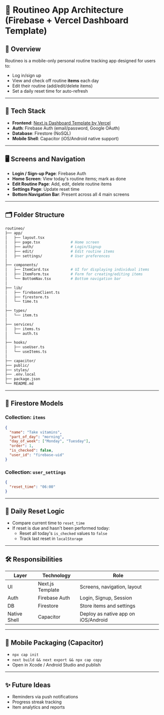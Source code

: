 # 🧠 Routineo App Architecture (Firebase + Vercel Dashboard Template)

## 📱 Overview

Routineo is a mobile-only personal routine tracking app designed for users to:
- Log in/sign up
- View and check off routine **items** each day
- Edit their routine (add/edit/delete items)
- Set a daily reset time for auto-refresh

---

## 🧰 Tech Stack

- **Frontend**: [Next.js Dashboard Template by Vercel](https://vercel.com/templates/next.js/dashboard)
- **Auth**: Firebase Auth (email/password, Google OAuth)
- **Database**: Firestore (NoSQL)
- **Mobile Shell**: Capacitor (iOS/Android native support)

---

## 🖥️ Screens and Navigation

- **Login / Sign-up Page**: Firebase Auth
- **Home Screen**: View today's routine items; mark as done
- **Edit Routine Page**: Add, edit, delete routine items
- **Settings Page**: Update reset time
- **Bottom Navigation Bar**: Present across all 4 main screens

---

## 🗂️ Folder Structure

```bash
routineo/
├── app/
│   ├── layout.tsx
│   ├── page.tsx              # Home screen
│   ├── auth/                 # Login/Signup
│   ├── edit/                 # Edit routine items
│   ├── settings/             # User preferences
│
├── components/
│   ├── ItemCard.tsx          # UI for displaying individual items
│   ├── ItemForm.tsx          # Form for creating/editing items
│   └── BottomNav.tsx         # Bottom navigation bar
│
├── lib/
│   ├── firebaseClient.ts
│   ├── firestore.ts
│   └── time.ts
│
├── types/
│   └── item.ts
│
├── services/
│   ├── items.ts
│   └── auth.ts
│
├── hooks/
│   ├── useUser.ts
│   └── useItems.ts
│
├── capacitor/
├── public/
├── styles/
├── .env.local
├── package.json
└── README.md
```

---

## 🧠 Firestore Models

### Collection: `items`
```json
{
  "name": "Take vitamins",
  "part_of_day": "morning",
  "day_of_week": ["Monday", "Tuesday"],
  "order": 1,
  "is_checked": false,
  "user_id": "firebase-uid"
}
```

### Collection: `user_settings`
```json
{
  "reset_time": "06:00"
}
```

---

## 🔄 Daily Reset Logic

- Compare current time to `reset_time`
- If reset is due and hasn't been performed today:
  - Reset all today's `is_checked` values to `false`
  - Track last reset in `localStorage`

---

## 🛠️ Responsibilities

| Layer         | Technology          | Role                                      |
|---------------|---------------------|-------------------------------------------|
| UI            | Next.js Template    | Screens, navigation, layout               |
| Auth          | Firebase Auth       | Login, Signup, Session                    |
| DB            | Firestore           | Store items and settings                  |
| Native Shell  | Capacitor           | Deploy as native app on iOS/Android       |

---

## 📲 Mobile Packaging (Capacitor)

- `npx cap init`
- `next build && next export && npx cap copy`
- Open in Xcode / Android Studio and publish

---

## ✨ Future Ideas

- Reminders via push notifications
- Progress streak tracking
- Item analytics and reports
